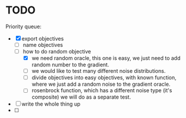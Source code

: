 # TODO

Priority queue:
- [x] export objectives
    - [ ] name objectives
    - [ ] how to do random objective
        - [x] we need random oracle,
              this one is easy, we
              just need to add random
              number to the gradient.
        - [ ] we would like to test
              many different noise
              distributions.
        - [ ] divide objectives into
              easy objectives, with
              known function, where 
              we just add a random noise
              to the gradient oracle.
        - [ ] rosenbrock function, 
              which has a different
              noise type (it's
              composite) we will do 
              as a separate test.
- [ ] write the whole thing up
- [ ] 




